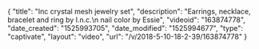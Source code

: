 {
    "title": "Inc crystal mesh jewelry set",
    "description": "Earrings, necklace, bracelet and ring by I.n.c.\n nail color by Essie",
    "videoid": "163874778",
    "date_created": "1525993705",
    "date_modified": "1525994677",
    "type": "captivate",
    "layout": "video",
    "url": "\/v\/2018-5-10-18-2-39\/163874778"
}